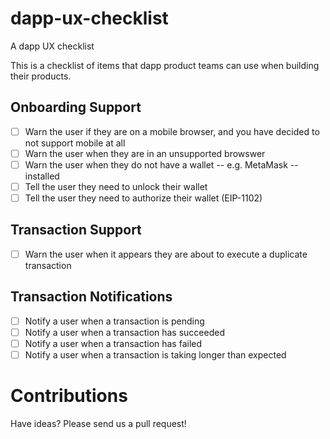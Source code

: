 # dapp-ux-checklist
A dapp UX checklist

This is a checklist of items that dapp product teams can use when building their products.

## Onboarding Support

- [ ] Warn the user if they are on a mobile browser, and you have decided to not support mobile at all
- [ ] Warn the user when they are in an unsupported browswer
- [ ] Warn the user when they do not have a wallet -- e.g. MetaMask -- installed
- [ ] Tell the user they need to unlock their wallet
- [ ] Tell the user they need to authorize their wallet (EIP-1102)

## Transaction Support

- [ ] Warn the user when it appears they are about to execute a duplicate transaction

## Transaction Notifications

- [ ] Notify a user when a transaction is pending
- [ ] Notify a user when a transaction has succeeded
- [ ] Notify a user when a transaction has failed
- [ ] Notify a user when a transaction is taking longer than expected

# Contributions

Have ideas? Please send us a pull request!
